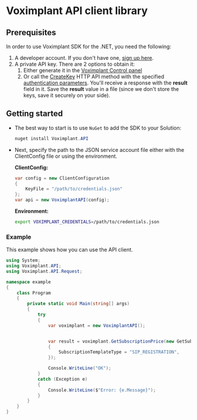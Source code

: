 # Voximplant API client library

## Prerequisites

In order to use Voximplant SDK for the .NET, you need the following:
1. A developer account. If you don't have one, [sign up here](https://manage.voximplant.com/auth/sign_up).
2. A private API key. There are 2 options to obtain it:
	1. Either generate it in the [Voximplant Control panel](https://manage.voximplant.com/settings/service_accounts)
	1. Or call the [CreateKey](https://voximplant.com/docs/references/httpapi/rolesystem#createkey) HTTP API method with the specified [authentication parameters](https://voximplant.com/docs/howtos/integration/httpapi/auth). You'll receive a response with the __result__ field in it. Save the __result__ value in a file (since we don't store the keys, save it securely on your side).


## Getting started

* The best way to start is to use `NuGet` to add the SDK to your Solution:

	```powershell
	nuget install Voximplant.API
	```
 
 * Next, specify the path to the JSON service account file either with the ClientConfig file or using the environment.
   
   **ClientConfig:**
   ```csharp
   var config = new ClientConfiguration
   {
       KeyFile = "/path/to/credentials.json"
   };
   var api = new VoximplantAPI(config);
   ```
   
   **Environment:**
   ```bash
   export VOXIMPLANT_CREDENTIALS=/path/to/credentials.json
   ```
 
### Example

This example shows how you can use the API client.

```csharp
using System;
using Voximplant.API;
using Voximplant.API.Request;

namespace example
{
    class Program
    {
        private static void Main(string[] args)
        {
            try
            {
                var voximplant = new VoximplantAPI();


                var result = voximplant.GetSubscriptionPrice(new GetSubscriptionPriceRequest
                {
                    SubscriptionTemplateType = "SIP_REGISTRATION",
                });

                Console.WriteLine("OK");
            }
            catch (Exception e)
            {
                Console.WriteLine($"Error: {e.Message}");
            }
        }
    }
}
```
